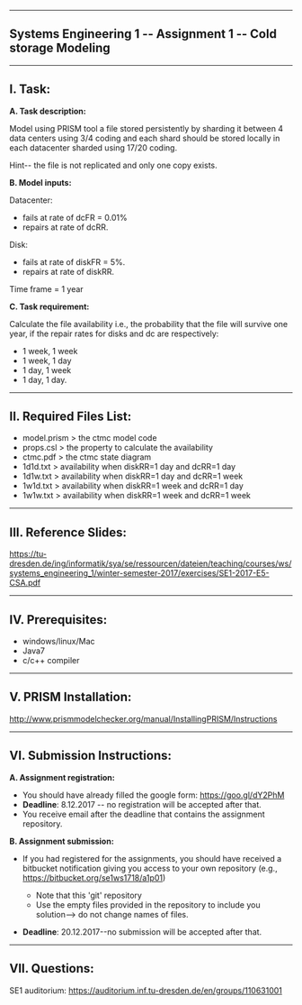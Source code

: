 ---------------------------------------------------------------
Systems Engineering 1 -- Assignment 1 --  Cold storage Modeling
---------------------------------------------------------------

--------
I. Task: 
--------
**A. Task description:**

Model using PRISM tool a file stored persistently by sharding it between 4 data centers using 3/4 coding and each shard should be stored locally in each datacenter sharded using 17/20 coding.
  
Hint-- the file is not replicated and only one copy exists.

**B. Model inputs:**

Datacenter: 
- fails at rate of dcFR = 0.01% 
- repairs at rate of dcRR.

Disk: 
- fails at rate of diskFR = 5%.
- repairs at rate of diskRR.

Time frame = 1 year

**C. Task requirement:**

Calculate the file availability i.e., the probability that the file will survive one year, if the repair rates for disks and dc are respectively:
* 1 week, 1 week
* 1 week, 1 day
* 1 day, 1 week
* 1 day, 1 day.




------------------------
II. Required Files List:
------------------------
+ model.prism  >  the ctmc model code
+ props.csl    >  the property to calculate the availability 
+ ctmc.pdf     >  the ctmc state diagram
+ 1d1d.txt     >  availability when diskRR=1 day and dcRR=1 day
+ 1d1w.txt     >  availability when diskRR=1 day and dcRR=1 week
+ 1w1d.txt     >  availability when diskRR=1 week and dcRR=1 day
+ 1w1w.txt     >  availability when diskRR=1 week and dcRR=1 week

----------------------
III. Reference Slides:
----------------------
https://tu-dresden.de/ing/informatik/sya/se/ressourcen/dateien/teaching/courses/ws/systems_engineering_1/winter-semester-2017/exercises/SE1-2017-E5-CSA.pdf

------------------
IV. Prerequisites:
------------------
* windows/linux/Mac
* Java7
* c/c++ compiler 

----------------------
V. PRISM Installation:
----------------------
http://www.prismmodelchecker.org/manual/InstallingPRISM/Instructions

----------------------------
VI. Submission Instructions:
----------------------------
**A. Assignment registration:**

- You should have already filled the google form: https://goo.gl/dY2PhM
- **Deadline**: 8.12.2017 -- no registration will be accepted after that.
- You receive email after the deadline that contains the assignment repository.

**B. Assignment submission:**
- If you had registered for the assignments, you should have received a bitbucket notification giving you access to your own repository (e.g., https://bitbucket.org/se1ws1718/a1p01) 
    * Note that this 'git' repository
    * Use the empty files provided in the repository to include you solution--> do not change names of files.

- **Deadline**: 20.12.2017--no submission will be accepted after that.

---------------
VII. Questions:
---------------
SE1 auditorium: https://auditorium.inf.tu-dresden.de/en/groups/110631001

